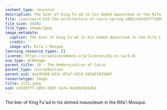```yaml
---
content_type: resource
description: The bier of King Fu'ad in his domed mausoleum in the Rifa'i Mosque.
file: /courses/4-615-the-architecture-of-cairo-spring-2002/e32d37ff1893b5073a7e4ea582bd1d54_1172.jpeg
file_size: 34292
file_type: image/jpeg
image_metadata:
  caption: The bier of King Fu'ad in his domed mausoleum in the Rifa'i Mosque.
  credit: ''
  image-alt: Rifa'i Mosque
learning_resource_types: []
license: https://creativecommons.org/licenses/by-nc-sa/4.0/
ocw_type: OCWImage
parent_title: 18 - The Modernization of Cairo
parent_type: CourseSection
parent_uid: da2df894-b53c-07ef-4214-59245f03509f
resourcetype: Image
title: 1172.jpeg
uid: e32d37ff-1893-b507-3a7e-4ea582bd1d54
---
```

The bier of King Fu'ad in his domed mausoleum in the Rifa'i Mosque.